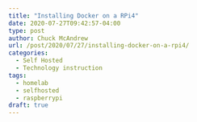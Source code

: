 ```yaml
---
title: "Installing Docker on a RPi4"
date: 2020-07-27T09:42:57-04:00
type: post
author: Chuck McAndrew
url: /post/2020/07/27/installing-docker-on-a-rpi4/
categories:
  - Self Hosted
  - Technology instruction
tags:
  - homelab
  - selfhosted
  - raspberrypi
draft: true
---
```

